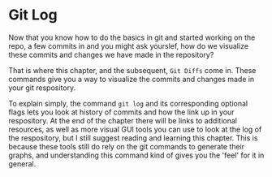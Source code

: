 # Git Log

Now that you know how to do the basics in git and started working on the repo, a few commits in and you might ask yourslef, how do we visualize these commits and changes we have made in the repository?  

That is where this chapter, and the subsequent, `Git Diffs` come in. These commands give you a way to visualize the commits and changes made in your git respository.  

To explain simply, the command `git log` and its corresponding optional flags lets you look at history of commits and how the link up in your respository. At the end of the chapter there will be links to additional resources, as well as more visual GUI tools you can use to look at the log of the respository, but I still suggest reading and learning this chapter. This is because these tools still do rely on the git commands to generate their graphs, and understanding this command kind of gives you the 'feel' for it in general.